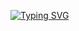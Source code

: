 [![Typing SVG](https://readme-typing-svg.herokuapp.com/?color=a18d75&lines=Telegram:+@desireforrevenge)](https://t.me/desireforrevenge)
